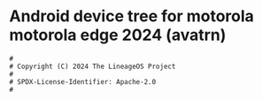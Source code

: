 # Android device tree for motorola motorola edge 2024 (avatrn)

```
#
# Copyright (C) 2024 The LineageOS Project
#
# SPDX-License-Identifier: Apache-2.0
#
```
